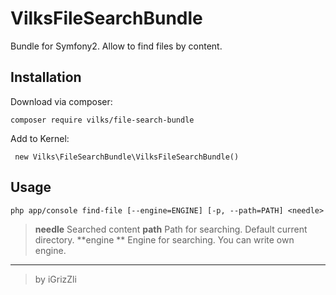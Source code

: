 
VilksFileSearchBundle
==================

Bundle for Symfony2. Allow to find files by content.

Installation
------
Download via composer:

    composer require vilks/file-search-bundle

Add to Kernel:

     new Vilks\FileSearchBundle\VilksFileSearchBundle()

Usage
-------

    php app/console find-file [--engine=ENGINE] [-p, --path=PATH] <needle> 
  

 > **needle**   Searched content
 > **path**       Path for searching. Default current directory.
 > **engine **  Engine for searching. You can write own engine.

----

> by iGrizZli 